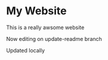 # My Website

This is a really awsome website


Now editing on update-readme branch

Updated locally

